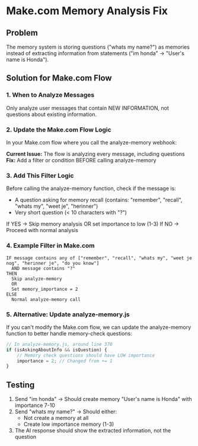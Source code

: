 # Make.com Memory Analysis Fix

## Problem
The memory system is storing questions ("whats my name?") as memories instead of extracting information from statements ("im honda" → "User's name is Honda").

## Solution for Make.com Flow

### 1. When to Analyze Messages
Only analyze user messages that contain NEW INFORMATION, not questions about existing information.

### 2. Update the Make.com Flow Logic

In your Make.com flow where you call the analyze-memory webhook:

**Current Issue:** The flow is analyzing every message, including questions
**Fix:** Add a filter or condition BEFORE calling analyze-memory

### 3. Add This Filter Logic

Before calling the analyze-memory function, check if the message is:
- A question asking for memory recall (contains: "remember", "recall", "whats my", "weet je", "herinner")
- Very short question (< 10 characters with "?")

If YES → Skip memory analysis OR set importance to low (1-3)
If NO → Proceed with normal analysis

### 4. Example Filter in Make.com

```
IF message contains any of ["remember", "recall", "whats my", "weet je nog", "herinner je", "do you know"]
  AND message contains "?"
THEN 
  Skip analyze-memory 
  OR 
  Set memory_importance = 2
ELSE
  Normal analyze-memory call
```

### 5. Alternative: Update analyze-memory.js

If you can't modify the Make.com flow, we can update the analyze-memory function to better handle memory-check questions:

```javascript
// In analyze-memory.js, around line 370
if (isAskingAboutInfo && isQuestion) {
    // Memory check questions should have LOW importance
    importance = 2; // Changed from += 1
} 
```

## Testing

1. Send "im honda" → Should create memory "User's name is Honda" with importance 7-10
2. Send "whats my name?" → Should either:
   - Not create a memory at all
   - Create low importance memory (1-3)
3. The AI response should show the extracted information, not the question